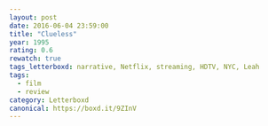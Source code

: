 ```yaml
---
layout: post 
date: 2016-06-04 23:59:00
title: "Clueless"
year: 1995
rating: 0.6
rewatch: true
tags_letterboxd: narrative, Netflix, streaming, HDTV, NYC, Leah
tags:
  - film
  - review
category: Letterboxd
canonical: https://boxd.it/9ZInV
---
```

